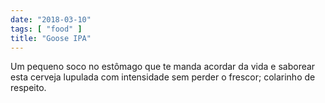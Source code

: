 ```yaml
---
date: "2018-03-10"
tags: [ "food" ]
title: "Goose IPA"
---
```

Um pequeno soco no estômago que te manda acordar da vida e saborear esta cerveja lupulada com intensidade sem perder o frescor; colarinho de respeito.
